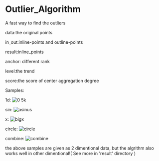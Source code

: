 # Outlier_Algorithm
A fast way to find the outliers

data:the original points


in_out:inline-points and outline-points


result:inline_points


anchor: different rank


level:the trend 


score:the score of center aggregation degree


Samples:

1d:
![0 5k](https://user-images.githubusercontent.com/31699390/163813508-7d0da7f1-d0d4-417e-9cb3-013e7161e42e.png)

sin:
![asinus](https://user-images.githubusercontent.com/31699390/163813547-d2406705-097b-40bf-bd7d-19a10a403b67.png)

x:
![bigx](https://user-images.githubusercontent.com/31699390/163813573-51800016-a0bd-4ccc-aac2-153e6e1db93e.png)

circle:
![circle](https://user-images.githubusercontent.com/31699390/163813606-48e2c446-9b4c-4392-8759-ed345e53a569.png)

combine:
![combine](https://user-images.githubusercontent.com/31699390/163813635-b6ebf5e8-abdf-40a7-a789-31e8acf144c1.png)


the above samples are given as 2 dimentional data, but the algrithm also works well in other dimentional!( See more in 'result' directory )
